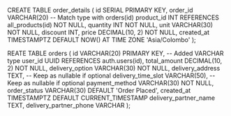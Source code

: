 CREATE TABLE order_details (
    id SERIAL PRIMARY KEY,
    order_id VARCHAR(20) -- Match type with orders(id)
    product_id INT REFERENCES all_products(id) NOT NULL,
    quantity INT NOT NULL,
    unit VARCHAR(30) NOT NULL,
    discount INT,
    price DECIMAL(10, 2) NOT NULL,
    created_at TIMESTAMPTZ DEFAULT NOW() AT TIME ZONE 'Asia/Colombo'
);


REATE TABLE orders (
    id VARCHAR(20) PRIMARY KEY,  -- Added VARCHAR type
    user_id UUID REFERENCES auth.users(id),
    total_amount DECIMAL(10, 2) NOT NULL,
    delivery_option VARCHAR(30) NOT NULL,
    delivery_address TEXT,       -- Keep as nullable if optional
    delivery_time_slot VARCHAR(50), -- Keep as nullable if optional
    payment_method VARCHAR(30) NOT NULL,
    order_status VARCHAR(30) DEFAULT 'Order Placed',
    created_at TIMESTAMPTZ DEFAULT CURRENT_TIMESTAMP
    delivery_partner_name TEXT,
    delivery_partner_phone VARCHAR
);
